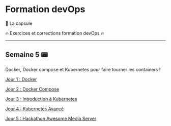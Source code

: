 # Formation devOps

:pill: La capsule

:fire: Exercices et corrections formation devOps :fire:

---

## Semaine 5 :pager:

Docker, Docker compose et Kubernetes pour faire tourner les containers !

[Jour 1 : Docker](jour1/)

[Jour 2 : Docker Compose](jour2/)

[Jour 3 : Introduction à Kubernetes](jour3/)

[Jour 4 : Kubernetes Avancé](jour4/)

[Jour 5 : Hackathon Awesome Media Server](jour5/)